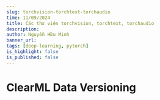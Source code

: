 ```yaml
---
slug: torchvision-torchtext-torchaudio
time: 11/09/2024
title: Các thư viện torchvision, torchtext, torchaudio
description:
author: Nguyễn Hữu Minh
banner_url: 
tags: [deep-learning, pytorch]
is_highlight: false
is_published: false
---
```


# ClearML Data Versioning
